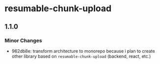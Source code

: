 # resumable-chunk-upload

## 1.1.0

### Minor Changes

- 962db8e: transform architecture to monorepo because i plan to create other library based on `resumable-chunk-upload` (backend, react, etc.)
